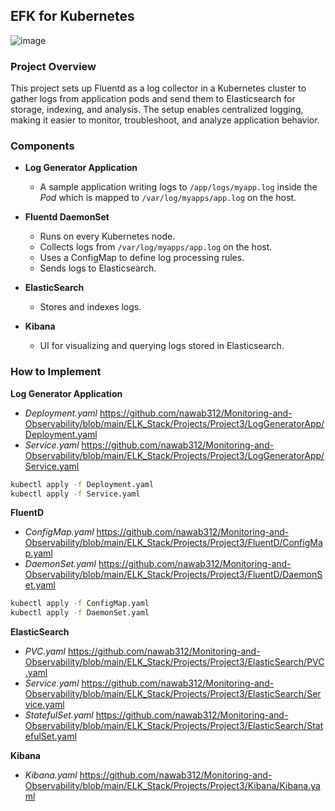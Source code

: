 ## EFK for Kubernetes ##

![image](https://github.com/user-attachments/assets/0c26ed6d-5f2b-43a7-ae88-9246db7a9c30)

### Project Overview ###
This project sets up Fluentd as a log collector in a Kubernetes cluster to gather logs from application pods and send them to Elasticsearch for storage, indexing, and analysis. The setup enables centralized logging, making it easier to monitor, troubleshoot, and analyze application behavior.

### Components ###
- **Log Generator Application**
  - A sample application writing logs to `/app/logs/myapp.log` inside the *Pod* which is mapped to `/var/log/myapps/app.log` on the host.
 
- **Fluentd DaemonSet**
  - Runs on every Kubernetes node.
  - Collects logs from `/var/log/myapps/app.log` on the host.
  - Uses a ConfigMap to define log processing rules.
  - Sends logs to Elasticsearch.

- **ElasticSearch**
  - Stores and indexes logs.

- **Kibana**
  - UI for visualizing and querying logs stored in Elasticsearch.
 
### How to Implement ###

**Log Generator Application**
- *Deployment.yaml* https://github.com/nawab312/Monitoring-and-Observability/blob/main/ELK_Stack/Projects/Project3/LogGeneratorApp/Deployment.yaml
- *Service.yaml* https://github.com/nawab312/Monitoring-and-Observability/blob/main/ELK_Stack/Projects/Project3/LogGeneratorApp/Service.yaml
```bash
kubectl apply -f Deployment.yaml
kubectl apply -f Service.yaml
```

**FluentD**
- *ConfigMap.yaml* https://github.com/nawab312/Monitoring-and-Observability/blob/main/ELK_Stack/Projects/Project3/FluentD/ConfigMap.yaml
- *DaemonSet.yaml* https://github.com/nawab312/Monitoring-and-Observability/blob/main/ELK_Stack/Projects/Project3/FluentD/DaemonSet.yaml
```bash
kubectl apply -f ConfigMap.yaml
kubectl apply -f DaemonSet.yaml
```

**ElasticSearch**
- *PVC.yaml* https://github.com/nawab312/Monitoring-and-Observability/blob/main/ELK_Stack/Projects/Project3/ElasticSearch/PVC.yaml
- *Service.yaml* https://github.com/nawab312/Monitoring-and-Observability/blob/main/ELK_Stack/Projects/Project3/ElasticSearch/Service.yaml
- *StatefulSet.yaml* https://github.com/nawab312/Monitoring-and-Observability/blob/main/ELK_Stack/Projects/Project3/ElasticSearch/StatefulSet.yaml

**Kibana**
- *Kibana.yaml* https://github.com/nawab312/Monitoring-and-Observability/blob/main/ELK_Stack/Projects/Project3/Kibana/Kibana.yaml

